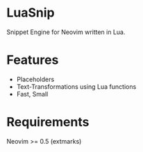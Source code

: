 # LuaSnip
Snippet Engine for Neovim written in Lua.

# Features
- Placeholders
- Text-Transformations using Lua functions
- Fast, Small

# Requirements
Neovim >= 0.5 (extmarks)
